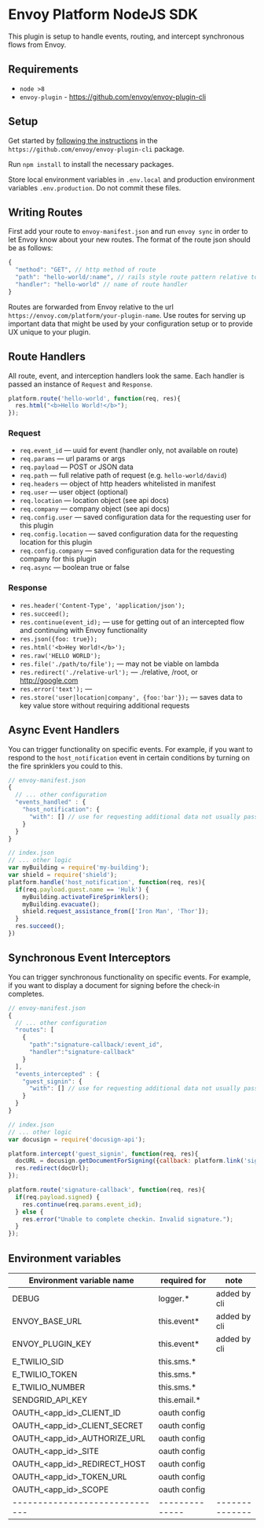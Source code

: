 # Envoy Platform NodeJS SDK

This plugin is setup to handle events, routing, and intercept synchronous flows from Envoy.

## Requirements
- `node >8`
- `envoy-plugin` - https://github.com/envoy/envoy-plugin-cli

## Setup

Get started by [following the instructions](https://github.com/envoy/https://github.com/envoy/envoy-plugin-cli) in the `https://github.com/envoy/envoy-plugin-cli` package. 

Run `npm install` to install the necessary packages.

Store local environment variables in `.env.local` and production environment variables `.env.production`. Do not commit these files.

## Writing Routes
First add your route to `envoy-manifest.json` and run `envoy sync` in order to let Envoy know about your new routes. The format of the route json should be as follows:

```js
{
  "method": "GET", // http method of route
  "path": "hello-world/:name", // rails style route pattern relative to /platform/your-plugin-name
  "handler": "hello-world" // name of route handler
}
```

Routes are forwarded from Envoy relative to the url `https://envoy.com/platform/your-plugin-name`. Use routes for serving up important data that might be used by your configuration setup or to provide UX unique to your plugin.

## Route Handlers
All route, event, and interception handlers look the same. Each handler is passed an instance of `Request` and `Response`.

```js
platform.route('hello-world', function(req, res){
  res.html("<b>Hello World!</b>");
});
```
### Request
- `req.event_id` — uuid for event (handler only, not available on route)
- `req.params` — url params or args
- `req.payload` — POST or JSON data
- `req.path` — full relative path of request (e.g. `hello-world/david`)
- `req.headers` — object of http headers whitelisted in manifest
- `req.user` — user object (optional)
- `req.location` — location object (see api docs)
- `req.company` — company object (see api docs)
- `req.config.user` — saved configuration data for the requesting user for this plugin
- `req.config.location` — saved configuration data for the requesting location for this plugin
- `req.config.company` — saved configuration data for the requesting company for this plugin
- `req.async` — boolean true or false

### Response

- `res.header('Content-Type', 'application/json');`
- `res.succeed();`
- `res.continue(event_id);`  — use for getting out of an intercepted flow and continuing with Envoy functionality
- `res.json({foo: true});`
- `res.html('<b>Hey World!</b>');`
- `res.raw('HELLO WORLD');`
- `res.file('./path/to/file');` — may not be viable on lambda
- `res.redirect('./relative-url');` — ./relative, /root, or http://google.com
- `res.error('text');` —
- `res.store('user|location|company', {foo:'bar'});` — saves data to key value store without requiring additional requests

## Async Event Handlers

You can trigger functionality on specific events. For example, if you want to respond to the `host_notification` event in certain conditions by turning on the fire sprinklers you could to this.

```js
// envoy-manifest.json
{
  // ... other configuration
  "events_handled" : {
    "host_notification": {
      "with": [] // use for requesting additional data not usually passed
    }
  }
}
```

```js
// index.json
// ... other logic
var myBuilding = require('my-building');
var shield = require('shield');
platform.handle('host_notification', function(req, res){
  if(req.payload.guest.name == 'Hulk') {
    myBuilding.activateFireSprinklers();
    myBuilding.evacuate();
    shield.request_assistance_from(['Iron Man', 'Thor']);
  }
  res.succeed();
})
```
## Synchronous Event Interceptors

You can trigger synchronous functionality on specific events. For example, if you want to display a document for signing before the check-in completes.

```js
// envoy-manifest.json
{
  // ... other configuration
  "routes": [
    {
      "path":"signature-callback/:event_id",
      "handler":"signature-callback"
    }
  ],
  "events_intercepted" : {
    "guest_signin": {
      "with": [] // use for requesting additional data not usually passed
    }
  }
}
```

```js
// index.json
// ... other logic
var docusign = require('docusign-api');

platform.intercept('guest_signin', function(req, res){
  docURL = docusign.getDocumentForSigning({callback: platform.link('signature-callback/'+req.event_id)});
  res.redirect(docUrl);
});

platform.route('signature-callback', function(req, res){
  if(req.payload.signed) {
    res.continue(req.params.event_id);
  } else {
    res.error("Unable to complete checkin. Invalid signature.");
  }
});
```

## Environment variables
| Environment variable name    | required for | note         |
|------------------------------|--------------|--------------|
| DEBUG                        | logger.*     | added by cli |
| ENVOY_BASE_URL               | this.event*  | added by cli |
| ENVOY_PLUGIN_KEY             | this.event*  | added by cli |
| E_TWILIO_SID                 | this.sms.*   |              |
| E_TWILIO_TOKEN               | this.sms.*   |              |
| E_TWILIO_NUMBER              | this.sms.*   |              |
| SENDGRID_API_KEY             | this.email.* |              |
| OAUTH_<app_id>_CLIENT_ID     | oauth config |              |
| OAUTH_<app_id>_CLIENT_SECRET | oauth config |              |
| OAUTH_<app_id>_AUTHORIZE_URL | oauth config |              |
| OAUTH_<app_id>_SITE          | oauth config |              |
| OAUTH_<app_id>_REDIRECT_HOST | oauth config |              |
| OAUTH_<app_id>_TOKEN_URL     | oauth config |              |
| OAUTH_<app_id>_SCOPE         | oauth config |              |
|------------------------------|--------------|--------------|
